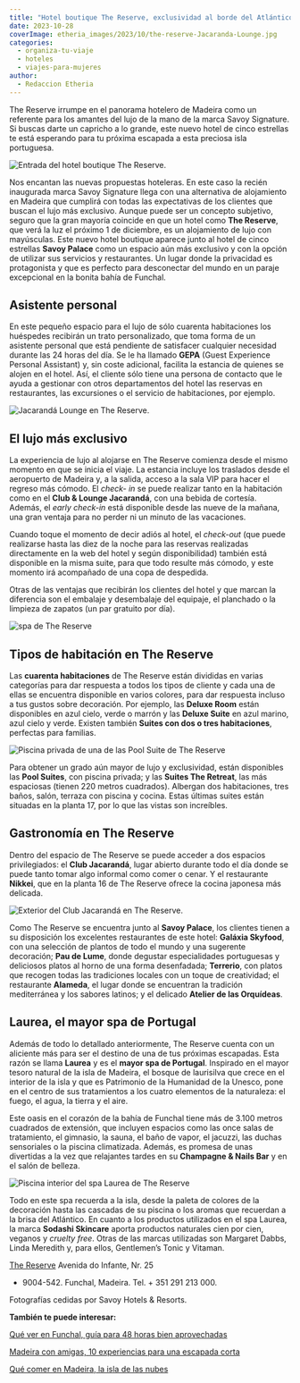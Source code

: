 ```yaml
---
title: "Hotel boutique The Reserve, exclusividad al borde del Atlántico en Madeira"
date: 2023-10-28
coverImage: etheria_images/2023/10/the-reserve-Jacaranda-Lounge.jpg
categories: 
  - organiza-tu-viaje
  - hoteles
  - viajes-para-mujeres
author: 
  - Redaccion Etheria
---
```


The Reserve irrumpe en el panorama hotelero de Madeira como un referente para los 
amantes del lujo de la mano de la marca Savoy Signature. Si buscas darte un capricho a 
lo grande, este nuevo hotel de cinco estrellas te está esperando para tu próxima 
escapada a esta preciosa isla portuguesa. 

![Entrada del hotel boutique The Reserve.](etheria_images/2023/10/Hotel-the-reserve-entrada.jpg "Entrada del hotel boutique The Reserve.")

Nos encantan las nuevas propuestas hoteleras. En este caso la recién inaugurada marca 
Savoy Signature llega con una alternativa de alojamiento en Madeira que cumplirá con 
todas las expectativas de los clientes que buscan el lujo más exclusivo. Aunque puede 
ser un concepto subjetivo, seguro que la gran mayoría coincide en que un hotel como 
**The Reserve**, que verá la luz el próximo 1 de diciembre, es un alojamiento de lujo 
con mayúsculas. Este nuevo hotel boutique aparece junto al hotel de cinco estrellas 
**Savoy Palace** como un espacio aún más exclusivo y con la opción de utilizar sus 
servicios y restaurantes. Un lugar donde la privacidad es protagonista y que es perfecto 
para desconectar del mundo en un paraje excepcional en la bonita bahía de Funchal. 

## Asistente personal

En este pequeño espacio para el lujo de sólo cuarenta habitaciones los huéspedes 
recibirán un trato personalizado, que toma forma de un asistente personal que está 
pendiente de satisfacer cualquier necesidad durante las 24 horas del día. Se le ha 
llamado **GEPA** (Guest Experience Personal Assistant) y, sin coste adicional, facilita 
la estancia de quienes se alojen en el hotel. Así, el cliente sólo tiene una persona de 
contacto que le ayuda a gestionar con otros departamentos del hotel las reservas en 
restaurantes, las excursiones o el servicio de habitaciones, por ejemplo. 

![Jacarandá Lounge en The Reserve.](etheria_images/2023/10/the-reserve-madeira-Jacaranda-Lounge.jpg "Jacarandá Lounge en The Reserve.")

## El lujo más exclusivo

La experiencia de lujo al alojarse en The Reserve comienza desde el mismo momento en que 
se inicia el viaje. La estancia incluye los traslados desde el aeropuerto de Madeira y, 
a la salida, acceso a la sala VIP para hacer el regreso más cómodo. El _check- in_ se 
puede realizar tanto en la habitación como en el **Club & Lounge Jacarandá**, con una 
bebida de cortesía. Además, el _early check-in_ está disponible desde las nueve de la 
mañana, una gran ventaja para no perder ni un minuto de las vacaciones. 

Cuando toque el momento de decir adiós al hotel, el _check-out_ (que puede realizarse 
hasta las diez de la noche para las reservas realizadas directamente en la web del hotel 
y según disponibilidad) también está disponible en la misma suite, para que todo resulte 
más cómodo, y este momento irá acompañado de una copa de despedida. 

Otras de las ventajas que recibirán los clientes del hotel y que marcan la diferencia 
son el embalaje y desembalaje del equipaje, el planchado o la limpieza de zapatos (un 
par gratuito por día). 

![spa de The Reserve](etheria_images/2023/10/the-reserve-madeira-Laurea-Spa-relajacion.jpg "Zona de relajación del spa del hotel, Laurea.")

## Tipos de habitación en The Reserve

Las **cuarenta habitaciones** de The Reserve están divididas en varias categorías para 
dar respuesta a todos los tipos de cliente y cada una de ellas se encuentra disponible 
en varios colores, para dar respuesta incluso a tus gustos sobre decoración. Por 
ejemplo, las **Deluxe Room** están disponibles en azul cielo, verde o marrón y las 
**Deluxe Suite** en azul marino, azul cielo y verde. Existen también **Suites con dos o 
tres habitaciones**, perfectas para familias. 

![Piscina privada de una de las Pool Suite de The Reserve](etheria_images/2023/10/the-reserve-madeira-Pool-Suite.jpg "Piscina privada de una de las Pool Suite.")

Para obtener un grado aún mayor de lujo y exclusividad, están disponibles las **Pool 
Suites**, con piscina privada; y las **Suites The Retreat**, las más espaciosas (tienen 
220 metros cuadrados). Albergan dos habitaciones, tres baños, salón, terraza con piscina 
y cocina. Estas últimas suites están situadas en la planta 17, por lo que las vistas son 
increíbles. 

## Gastronomía en The Reserve

Dentro del espacio de The Reserve se puede acceder a dos espacios privilegiados: el 
**Club Jacarandá**, lugar abierto durante todo el día donde se puede tanto tomar algo 
informal como comer o cenar. Y el restaurante **Nikkei**, que en la planta 16 de The 
Reserve ofrece la cocina japonesa más delicada. 

![Exterior del Club Jacarandá en The Reserve.](etheria_images/2023/10/the-reserve-Jacaranda-Lounge.jpg "Exterior del Club Jacarandá en The Reserve.")

Como The Reserve se encuentra junto al **Savoy Palace**, los clientes tienen a su 
disposición los excelentes restaurantes de este hotel: **Galáxia Skyfood**, con una 
selección de plantos de todo el mundo y una sugerente decoración; **Pau de Lume**, donde 
degustar especialidades portuguesas y deliciosos platos al horno de una forma 
desenfadada; **Terrerio**, con platos que recogen todas las tradiciones locales con un 
toque de creatividad; el restaurante **Alameda**, el lugar donde se encuentran la 
tradición mediterránea y los sabores latinos; y el delicado **Atelier de las 
Orquídeas**. 

## Laurea, el mayor spa de Portugal

Además de todo lo detallado anteriormente, The Reserve cuenta con un aliciente más para 
ser el destino de una de tus próximas escapadas. Esta razón se llama **Laurea** y es el 
**mayor spa de Portugal**. Inspirado en el mayor tesoro natural de la isla de Madeira, 
el bosque de laurisilva que crece en el interior de la isla y que es Patrimonio de la 
Humanidad de la Unesco, pone en el centro de sus tratamientos a los cuatro elementos de 
la naturaleza: el fuego, el agua, la tierra y el aire. 

Este oasis en el corazón de la bahía de Funchal tiene más de 3.100 metros cuadrados de 
extensión, que incluyen espacios como las once salas de tratamiento, el gimnasio, la 
sauna, el baño de vapor, el jacuzzi, las duchas sensoriales o la piscina climatizada. 
Además, es promesa de unas divertidas a la vez que relajantes tardes en su **Champagne & 
Nails Bar** y en el salón de belleza. 

![Piscina interior del spa Laurea de The Reserve](etheria_images/2023/10/the-reserve-Laurea-Spa-zona-aguas.jpg "Piscina interior del spa Laurea.")

Todo en este spa recuerda a la isla, desde la paleta de colores de la decoración hasta 
las cascadas de su piscina o los aromas que recuerdan a la brisa del Atlántico. En 
cuanto a los productos utilizados en el spa Laurea, la marca **Sodashi Skincare** aporta 
productos naturales cien por cien, veganos y _cruelty free_. Otras de las marcas 
utilizadas son Margaret Dabbs, Linda Meredith y, para ellos, Gentlemen’s Tonic y 
Vitaman. 

[The Reserve](https://www.savoysignature.com/en/the-reserve/) Avenida do Infante, Nr. 25 
- 9004-542. Funchal, Madeira. Tel. + 351 291 213 000. 

Fotografías cedidas por Savoy Hotels & Resorts. 

**También te puede interesar:** 

[Qué ver en Funchal, guía para 48 horas bien 
aprovechadas](https://etheriamagazine.com/2022/08/08/que-ver-funchal/) 

[Madeira con amigas, 10 experiencias para una escapada 
corta](https://etheriamagazine.com/2019/04/19/viajar-con-amigas-que-ver-madeira/) 

[Qué comer en Madeira, la isla de las 
nubes](https://etheriamagazine.com/2022/08/30/que-comer-en-madeira/)
